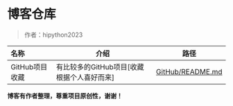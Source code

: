 # 博客仓库
> 作者：hipython2023

| 名称           | 介绍                                       | 路径                                 |
| :------------- | ------------------------------------------ | ------------------------------------ |
| GitHub项目收藏 | 有比较多的GitHub项目[收藏根据个人喜好而来] | [GitHub/README.md](GitHub/README.md) |

  **博客有作者整理，尊重项目原创性，谢谢！**

